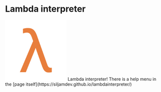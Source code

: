 # Lambda interpreter
<img src="icon.png" width="200"/>
Lambda interpreter! There is a help menu in the [page itself](https://siljamdev.github.io/lambdainterpreter/)
